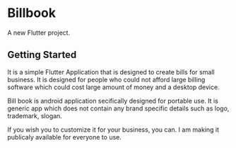 # Billbook

A new Flutter project.

## Getting Started

It is a simple Flutter Application that is designed to create bills for small business. It is designed for people who could not afford large billing software which could cost large amount of money and a desktop device.

Bill book is android application secifically designed for portable use. It is generic app which does not contain any brand specific details such as logo, trademark, slogan. 

If you wish you to customize it for your business, you can.  I am making it publicaly available for everyone to use.

